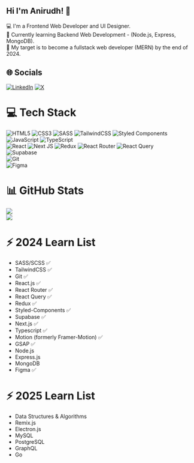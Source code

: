 ## Hi I'm Anirudh! 👋
💻 I'm a Frontend Web Developer and UI Designer.</br>
🔭 Currently learning Backend Web Development - (Node.js, Express, MongoDB).</br>
🎯 My target is to become a fullstack web developer (MERN) by the end of 2024.</br>

## 🌐 Socials 
[![LinkedIn](https://img.shields.io/badge/LinkedIn-%230077B5.svg?logo=linkedin&logoColor=white)](https://www.linkedin.com/in/duttaanirudh/) [![X](https://img.shields.io/badge/X-black.svg?logo=X&logoColor=white)](https://x.com/damn_Dutta) 

# 💻 Tech Stack
![HTML5](https://img.shields.io/badge/html5-%23E34F26.svg?style=for-the-badge&logo=html5&logoColor=white) ![CSS3](https://img.shields.io/badge/css3-%231572B6.svg?style=for-the-badge&logo=css3&logoColor=white) ![SASS](https://img.shields.io/badge/SASS-hotpink.svg?style=for-the-badge&logo=SASS&logoColor=white) ![TailwindCSS](https://img.shields.io/badge/tailwindcss-%2338B2AC.svg?style=for-the-badge&logo=tailwind-css&logoColor=white) ![Styled Components](https://img.shields.io/badge/styled--components-DB7093?style=for-the-badge&logo=styled-components&logoColor=white)<br>
![JavaScript](https://img.shields.io/badge/javascript-%23323330.svg?style=for-the-badge&logo=javascript&logoColor=%23F7DF1E) ![TypeScript](https://img.shields.io/badge/typescript-%23007ACC.svg?style=for-the-badge&logo=typescript&logoColor=white)<br>
![React](https://img.shields.io/badge/react-%2320232a.svg?style=for-the-badge&logo=react&logoColor=%2361DAFB) ![Next JS](https://img.shields.io/badge/Next-black?style=for-the-badge&logo=next.js&logoColor=white) ![Redux](https://img.shields.io/badge/redux-%23593d88.svg?style=for-the-badge&logo=redux&logoColor=white) ![React Router](https://img.shields.io/badge/React_Router-CA4245?style=for-the-badge&logo=react-router&logoColor=white) ![React Query](https://img.shields.io/badge/-React%20Query-FF4154?style=for-the-badge&logo=react%20query&logoColor=white)<br> ![Supabase](https://img.shields.io/badge/Supabase-3ECF8E?style=for-the-badge&logo=supabase&logoColor=white)<br> ![Git](https://img.shields.io/badge/git-%23F05033.svg?style=for-the-badge&logo=git&logoColor=white) <br>
![Figma](https://img.shields.io/badge/figma-%23F24E1E.svg?style=for-the-badge&logo=figma&logoColor=white)

# 📊 GitHub Stats
![](https://github-readme-streak-stats.herokuapp.com/?user=DuttaAnirudh&theme=gruvbox&hide_border=true)<br/>
![](https://github-readme-stats.vercel.app/api/top-langs/?username=DuttaAnirudh&theme=gruvbox&hide_border=true&include_all_commits=false&count_private=true&layout=compact)

# ⚡ 2024 Learn List
- SASS/SCSS ✅
- TailwindCSS ✅
- Git ✅
- React.js ✅
- React Router ✅
- React Query ✅
- Redux ✅
- Styled-Components ✅
- Supabase ✅
- Next.js ✅
- Typescript ✅
- Motion (formerly Framer-Motion) ✅
- GSAP ✅
- Node.js 
- Express.js
- MongoDB
- Figma ✅

# ⚡ 2025 Learn List
- Data Structures & Algorithms
- Remix.js
- Electron.js
- MySQL
- PostgreSQL
- GraphQL
- Go
